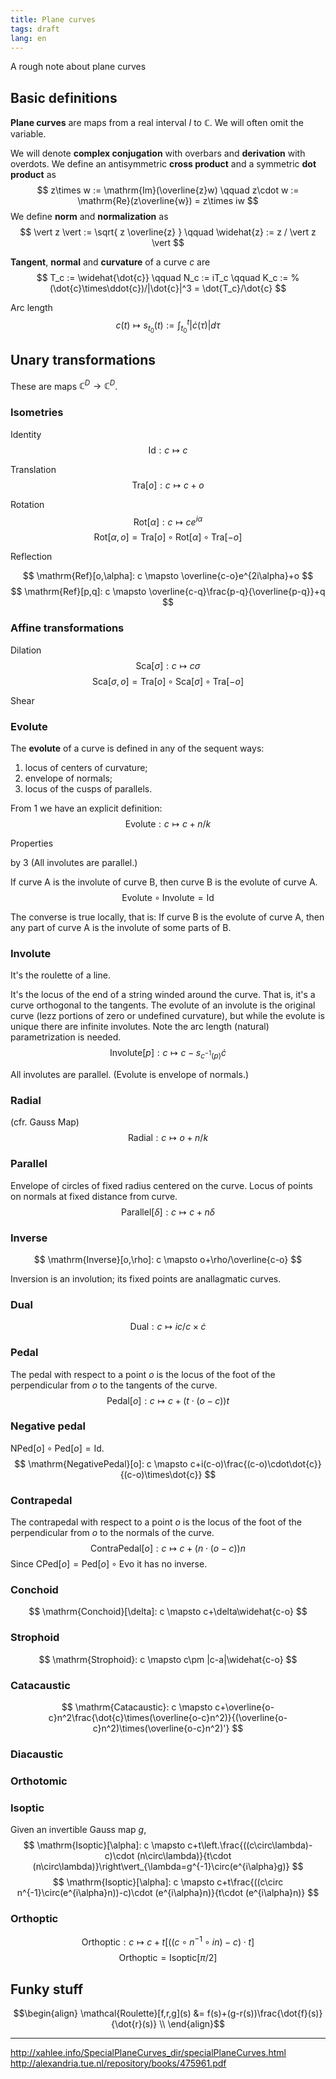 ```yaml
---
title: Plane curves
tags: draft
lang: en
---
```



A rough note about plane curves


## Basic definitions

**Plane curves** are maps from a real interval $I$ to $\mathbb{C}$.
We will often omit the variable.

We will denote **complex conjugation** with overbars and **derivation** with overdots.
We define an antisymmetric **cross product** and a symmetric **dot product** as
$$
z\times w := \mathrm{Im}(\overline{z}w)
\qquad
z\cdot  w := \mathrm{Re}(z\overline{w}) = z\times iw
$$
We define **norm** and **normalization** as
$$
\vert z \vert := \sqrt{ z \overline{z} }
\qquad
\widehat{z} := z / \vert z \vert
$$

**Tangent**, **normal** and **curvature** of a curve $c$ are
$$
T_c := \widehat{\dot{c}}
\qquad
N_c := iT_c
\qquad
K_c :=
% (\dot{c}\times\ddot{c})/|\dot{c}|^3 = 
\dot{T_c}/\dot{c}
$$

 Arc length
$$ c(t) \mapsto s_{t_0}(t) := \int_{t_0}^t|\dot{c}(\tau)|d\tau $$

## Unary transformations

These are maps $\mathbb{C}^D\rightarrow\mathbb{C}^D$.

### Isometries

 Identity
$$ \mathrm{Id}: c \mapsto c $$

 Translation
$$ \mathrm{Tra}[o]: c \mapsto c+o $$

 Rotation
$$ \mathrm{Rot}[\alpha]: c \mapsto ce^{i\alpha} $$
$$ \mathrm{Rot}[\alpha,o] = \mathrm{Tra}[o]\circ\mathrm{Rot}[\alpha]\circ\mathrm{Tra}[-o]$$

 Reflection

$$ \mathrm{Ref}[o,\alpha]: c \mapsto \overline{c-o}e^{2i\alpha}+o $$
$$ \mathrm{Ref}[p,q]: c \mapsto \overline{c-q}\frac{p-q}{\overline{p-q}}+q $$




### Affine transformations

 Dilation
$$ \mathrm{Sca}[\sigma]: c \mapsto c\sigma $$
$$ \mathrm{Sca}[\sigma,o] = \mathrm{Tra}[o]\circ\mathrm{Sca}[\sigma]\circ\mathrm{Tra}[-o]$$

 Shear




### Evolute

The **evolute** of a curve is defined in any of the sequent ways:

 1. locus of centers of curvature;
 2. envelope of normals;
 3. locus of the cusps of parallels.

From 1 we have an explicit definition:
$$ \mathrm{Evolute}: c \mapsto c+n/k $$

 Properties


by 3  (All involutes are parallel.)




If curve A is the involute of curve B, then curve B is the evolute of curve A.
$$\mathrm{Evolute}\circ\mathrm{Involute}=\mathrm{Id}$$

The converse is true locally, that is: If curve B is the evolute of curve A, then any part of curve A is the involute of some parts of B.




### Involute

It's the roulette of a line.

It's the locus of the end of a string winded around the curve. That is, it's a curve orthogonal to the tangents. The evolute of an involute is the original curve (lezz portions of zero or undefined curvature), but while the evolute is unique there are infinite involutes. Note the arc length (natural) parametrization is needed.
$$ \mathrm{Involute}[p]: c \mapsto c-s_{c^{-1}(p)}\dot{c} $$

All involutes are parallel. (Evolute is envelope of normals.)




### Radial

(cfr. Gauss Map)
$$ \mathrm{Radial}: c \mapsto o+n/k $$




### Parallel

Envelope of circles of fixed radius centered on the curve. Locus of points on normals at fixed distance from curve.
$$ \mathrm{Parallel}[\delta]: c \mapsto c+n\delta $$




### Inverse

$$ \mathrm{Inverse}[o,\rho]: c \mapsto o+\rho/\overline{c-o} $$

Inversion is an involution; its fixed points are anallagmatic curves.




### Dual

$$ \mathrm{Dual}: c \mapsto ic/c\times\dot{c} $$




### Pedal

The pedal with respect to a point $o$ is the locus of the foot of the perpendicular from $o$ to the tangents of the curve.
$$ \mathrm{Pedal}[o]: c \mapsto c+(t\cdot(o-c))t $$

### Negative pedal

$\mathrm{NPed}[o]\circ\mathrm{Ped}[o]=\mathrm{Id}$.
$$ \mathrm{NegativePedal}[o]: c \mapsto c+i(c-o)\frac{(c-o)\cdot\dot{c}}{(c-o)\times\dot{c}} $$

### Contrapedal

The contrapedal with respect to a point $o$ is the locus of the foot of the perpendicular from $o$ to the normals of the curve.
$$ \mathrm{ContraPedal}[o]: c \mapsto c+(n\cdot(o-c))n $$
Since $\mathrm{CPed}[o]=\mathrm{Ped}[o]\circ\mathrm{Evo}$ it has no inverse.




### Conchoid

$$ \mathrm{Conchoid}[\delta]: c \mapsto c+\delta\widehat{c-o} $$




### Strophoid

$$ \mathrm{Strophoid}: c \mapsto c\pm |c-a|\widehat{c-o} $$


### Catacaustic

$$ \mathrm{Catacaustic}: c \mapsto c+\overline{o-c}n^2\frac{\dot{c}\times(\overline{o-c}n^2)}{(\overline{o-c}n^2)\times(\overline{o-c}n^2)'} $$

### Diacaustic

### Orthotomic




### Isoptic

Given an invertible Gauss map $g$,
$$
\mathrm{Isoptic}[\alpha]: c \mapsto c+t\left.\frac{((c\circ\lambda)-c)\cdot (n\circ\lambda)}{t\cdot (n\circ\lambda)}\right\vert_{\lambda=g^{-1}\circ(e^{i\alpha}g)}
$$
$$
\mathrm{Isoptic}[\alpha]: c \mapsto c+t\frac{((c\circ n^{-1}\circ(e^{i\alpha}n))-c)\cdot (e^{i\alpha}n)}{t\cdot (e^{i\alpha}n)}
$$

### Orthoptic

$$
\mathrm{Orthoptic}: c \mapsto c+t\left[((c\circ n^{-1}\circ in)-c)\cdot t\right]
$$
$$
\mathrm{Orthoptic}=\mathrm{Isoptic}[\pi/2]
$$



## Funky stuff

$$\begin{align}
\mathcal{Roulette}[f,r,g](s) &= f(s)+(g-r(s))\frac{\dot{f}(s)}{\dot{r}(s)} \\
\end{align}$$


 * * *

http://xahlee.info/SpecialPlaneCurves_dir/specialPlaneCurves.html
http://alexandria.tue.nl/repository/books/475961.pdf
